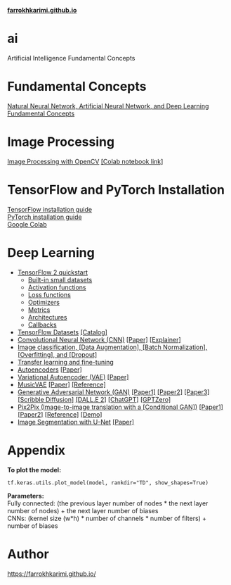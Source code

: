 **[farrokhkarimi.github.io](https://farrokhkarimi.github.io/)**

# ai
Artificial Intelligence Fundamental Concepts

# Fundamental Concepts
[Natural Neural Network, Artificial Neural Network, and Deep Learning Fundamental Concepts](https://drive.google.com/file/d/1YR66eg-dyoeWLCml2FzefykMhrH3bVoD/view?usp=sharing)

# Image Processing
[Image Processing with OpenCV](https://github.com/farrokhkarimi/OpenCV) [[Colab notebook link]](https://colab.research.google.com/github/farrokhkarimi/OpenCV/blob/master/Getting_Started_with_OpenCV.ipynb)

# TensorFlow and PyTorch Installation
[TensorFlow installation guide](https://www.tensorflow.org/install)  
[PyTorch installation guide](https://pytorch.org/get-started/locally/)  
[Google Colab](https://colab.research.google.com/)

# Deep Learning
* [TensorFlow 2 quickstart](https://colab.research.google.com/github/tensorflow/docs/blob/master/site/en/tutorials/quickstart/beginner.ipynb)  
  * [Built-in small datasets](https://keras.io/api/datasets/)  
  * [Activation functions](https://keras.io/api/layers/activations/)  
  * [Loss functions](https://keras.io/api/losses/)  
  * [Optimizers](https://keras.io/api/optimizers/)  
  * [Metrics](https://keras.io/api/metrics/)  
  * [Architectures](https://keras.io/api/applications/)  
  * [Callbacks](https://keras.io/api/callbacks/)  
* [TensorFlow Datasets](https://colab.research.google.com/github/tensorflow/datasets/blob/master/docs/overview.ipynb) [[Catalog]](https://www.tensorflow.org/datasets/catalog/overview)
* [Convolutional Neural Network (CNN)](https://colab.research.google.com/github/tensorflow/docs/blob/master/site/en/tutorials/images/cnn.ipynb) [[Paper]](https://arxiv.org/pdf/1511.08458.pdf) [[Explainer]](https://poloclub.github.io/cnn-explainer/)  
* [Image classification, [Data Augmentation], [Batch Normalization], [Overfitting], and [Dropout]](https://colab.research.google.com/github/tensorflow/docs/blob/master/site/en/tutorials/images/classification.ipynb)  
* [Transfer learning and fine-tuning](https://colab.research.google.com/github/tensorflow/docs/blob/master/site/en/tutorials/images/transfer_learning.ipynb)
* [Autoencoders](https://colab.research.google.com/github/tensorflow/docs/blob/master/site/en/tutorials/generative/autoencoder.ipynb) [[Paper]](https://arxiv.org/pdf/2003.05991.pdf)  
* [Variational Autoencoder (VAE)](https://colab.research.google.com/github/tensorflow/docs/blob/master/site/en/tutorials/generative/cvae.ipynb) [[Paper]](https://arxiv.org/pdf/1906.02691.pdf)  
* [MusicVAE](https://colab.research.google.com/github/magenta/magenta-demos/blob/master/colab-notebooks/MusicVAE.ipynb) [[Paper]](https://arxiv.org/pdf/1803.05428.pdf) [[Reference]](https://magenta.tensorflow.org/music-vae) 
* [Generative Adversarial Network (GAN)](https://colab.research.google.com/github/tensorflow/docs/blob/master/site/en/tutorials/generative/dcgan.ipynb) [[Paper1]](https://arxiv.org/pdf/1406.2661.pdf) [[Paper2]](https://arxiv.org/pdf/1511.06434.pdf) [[Paper3]](https://arxiv.org/pdf/1701.00160.pdf) [[Scribble Diffusion]](https://scribblediffusion.com/) [[DALL.E 2]](https://openai.com/dall-e-2/) [[ChatGPT]](https://openai.com/blog/chatgpt/) [[GPTZero]](https://gptzero.me/)
* [Pix2Pix (Image-to-image translation with a [Conditional GAN])](https://colab.research.google.com/github/tensorflow/docs/blob/master/site/en/tutorials/generative/pix2pix.ipynb) [[Paper1]](https://arxiv.org/pdf/1411.1784.pdf) [[Paper2]](https://arxiv.org/pdf/1611.07004.pdf) [[Reference]](https://phillipi.github.io/pix2pix/) [[Demo]](https://affinelayer.com/pixsrv/)   
* [Image Segmentation with U-Net](https://colab.research.google.com/github/tensorflow/docs/blob/master/site/en/tutorials/images/segmentation.ipynb) [[Paper]](https://arxiv.org/pdf/1505.04597.pdf) 

<!--  

-->

# Appendix
**To plot the model:**  
```python3
tf.keras.utils.plot_model(model, rankdir="TD", show_shapes=True)
```

**Parameters:**  
Fully connected: (the previous layer number of nodes * the next layer number of nodes) + the next layer number of biases  
CNNs: (kernel size (w*h) * number of channels * number of filters) + number of biases  

# Author
https://farrokhkarimi.github.io/
